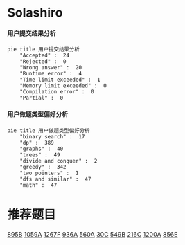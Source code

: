 # Solashiro

<!-- tabs:start -->



#### **用户提交结果分析**

```mermaid
pie title 用户提交结果分析
    "Accepted" :  24
    "Rejected" :  0
    "Wrong answer" :  20
    "Runtime error" :  4
    "Time limit exceeded" :  1
    "Memory limit exceeded" :  0
    "Compilation error" :  0
    "Partial" :  0
```

#### **用户做题类型偏好分析**

```mermaid
pie title 用户做题类型偏好分析
    "binary search" :  17
    "dp" :  389
    "graphs" :  40
    "trees" :  49
    "divide and conquer" :  2
    "greedy" :  342
    "two pointers" :  1
    "dfs and similar" :  47
    "math" :  47
```



<!-- tabs:end -->
# 推荐题目
[895B](https://codeforces.com/contest/895/problem/B)
[1059A](https://codeforces.com/contest/1059/problem/A)
[1267F](https://codeforces.com/contest/1267/problem/F)
[936A](https://codeforces.com/contest/936/problem/A)
[560A](https://codeforces.com/contest/560/problem/A)
[30C](https://codeforces.com/contest/30/problem/C)
[549B](https://codeforces.com/contest/549/problem/B)
[216C](https://codeforces.com/contest/216/problem/C)
[1200A](https://codeforces.com/contest/1200/problem/A)
[856E](https://codeforces.com/contest/856/problem/E)
